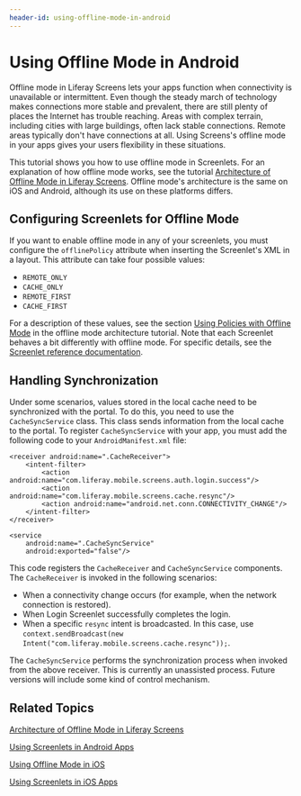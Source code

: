 ```yaml
---
header-id: using-offline-mode-in-android
---
```


# Using Offline Mode in Android

Offline mode in Liferay Screens lets your apps function when connectivity is 
unavailable or intermittent. Even though the steady march of technology makes 
connections more stable and prevalent, there are still plenty of places the 
Internet has trouble reaching. Areas with complex terrain, including cities with 
large buildings, often lack stable connections. Remote areas typically don't 
have connections at all. Using Screens's offline mode in your apps gives your 
users flexibility in these situations. 

This tutorial shows you how to use offline mode in Screenlets. For an 
explanation of how offline mode works, see the tutorial 
[Architecture of Offline Mode in Liferay Screens](/docs/7-0/tutorials/-/knowledge_base/t/architecture-of-offline-mode-in-liferay-screens). 
Offline mode's architecture is the same on iOS and Android, although its use on 
these platforms differs.

## Configuring Screenlets for Offline Mode

If you want to enable offline mode in any of your screenlets, you must configure
the `offlinePolicy` attribute when inserting the Screenlet's XML in a layout.
This attribute can take four possible values:

- `REMOTE_ONLY`
- `CACHE_ONLY`
- `REMOTE_FIRST`
- `CACHE_FIRST`

For a description of these values, see the section 
[Using Policies with Offline Mode](/docs/7-0/tutorials/-/knowledge_base/t/architecture-of-offline-mode-in-liferay-screens#using-policies-with-offline-mode) 
in the offline mode architecture tutorial. Note that each Screenlet behaves a 
bit differently with offline mode. For specific details, see the 
[Screenlet reference documentation](/docs/7-0/reference/-/knowledge_base/r/screenlets-in-liferay-screens-for-android). 

## Handling Synchronization

Under some scenarios, values stored in the local cache need to be synchronized 
with the portal. To do this, you need to use the `CacheSyncService` class. This 
class sends information from the local cache to the portal. To register 
`CacheSyncService` with your app, you must add the following code to your 
`AndroidManifest.xml` file: 

    <receiver android:name=".CacheReceiver">
        <intent-filter>
            <action android:name="com.liferay.mobile.screens.auth.login.success"/>
            <action android:name="com.liferay.mobile.screens.cache.resync"/>
            <action android:name="android.net.conn.CONNECTIVITY_CHANGE"/>
        </intent-filter>
    </receiver>

    <service
        android:name=".CacheSyncService"
        android:exported="false"/>

This code registers the `CacheReceiver` and `CacheSyncService` components. The 
`CacheReceiver` is invoked in the following scenarios:

- When a connectivity change occurs (for example, when the network connection is 
restored).
- When Login Screenlet successfully completes the login.
- When a specific `resync` intent is broadcasted. In this case, use 
`context.sendBroadcast(new Intent("com.liferay.mobile.screens.cache.resync"));`.

The `CacheSyncService` performs the synchronization process when invoked from 
the above receiver. This is currently an unassisted process. Future versions 
will include some kind of control mechanism.

## Related Topics

[Architecture of Offline Mode in Liferay Screens](/docs/7-0/tutorials/-/knowledge_base/t/architecture-of-offline-mode-in-liferay-screens)

[Using Screenlets in Android Apps](/docs/7-0/tutorials/-/knowledge_base/t/using-screenlets-in-android-apps)

[Using Offline Mode in iOS](/docs/7-0/tutorials/-/knowledge_base/t/using-offline-mode-in-ios)

[Using Screenlets in iOS Apps](/docs/7-0/tutorials/-/knowledge_base/t/using-screenlets-in-ios-apps)
